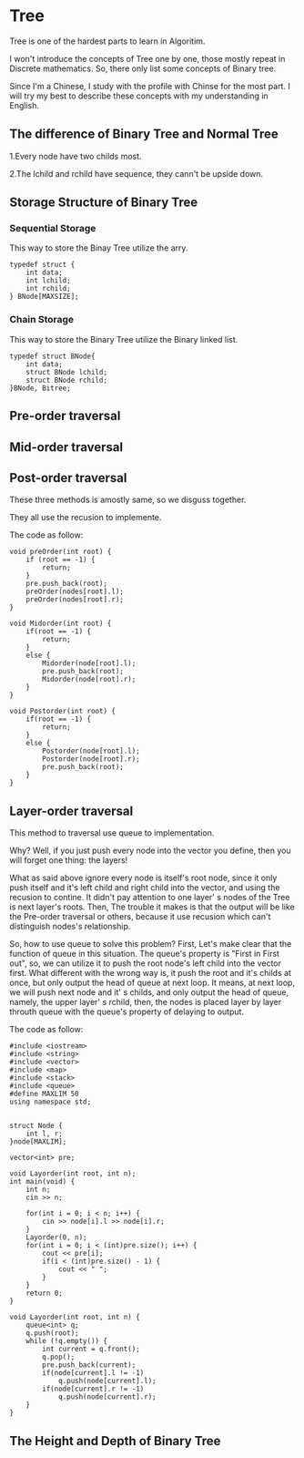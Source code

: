 # Tree
Tree is one of the hardest parts to learn in Algoritim.

I won't introduce the concepts of Tree one by one, those mostly repeat in Discrete mathematics. So, there only list some concepts of Binary tree.

Since I'm a Chinese, I study with the profile with Chinse for the most part. I will try my best to describe these concepts with my understanding in English.

## The difference of Binary Tree and Normal Tree
1.Every node have two childs most.

2.The lchild and rchild have sequence, they cann't be upside down.

## Storage Structure of Binary Tree
### Sequential Storage
This way to store the Binay Tree utilize the arry.
```
typedef struct {
    int data;
    int lchild;
    int rchild;
} BNode[MAXSIZE];
```

### Chain Storage
This way to store the Binary Tree utilize the Binary linked list.
```
typedef struct BNode{
    int data;
    struct BNode lchild;
    struct BNode rchild;
}BNode, Bitree;
```

## Pre-order traversal
## Mid-order traversal
## Post-order traversal
These three methods is amostly same, so we disguss together.

They all use the recusion to implemente.

The code as follow:
```
void preOrder(int root) {
    if (root == -1) {
        return;
    }
    pre.push_back(root);
    preOrder(nodes[root].l);
    preOrder(nodes[root].r);
}

void Midorder(int root) {
    if(root == -1) {
        return;
    }
    else {
        Midorder(node[root].l);
        pre.push_back(root);
        Midorder(node[root].r);
    }
}

void Postorder(int root) {
    if(root == -1) {
        return;
    }
    else {
        Postorder(node[root].l);
        Postorder(node[root].r);
        pre.push_back(root);
    }
}
```

## Layer-order traversal
This method to traversal use queue to implementation.

Why? Well, if you just push every node into the vector you define, then you will forget one thing: the layers!

What as said above ignore every node is itself's root node, since it only  push itself and it's left child and right child into the vector, and using the recusion to contine. It didn't pay attention to one layer' s nodes of the Tree is next layer's roots. Then, The trouble it makes is that the output will be like the Pre-order traversal or others, because it use recusion which can't distinguish nodes's relationship.

So, how to use queue to solve this problem? First, Let's make clear that the function of queue in this situation. The queue's property is "First in First out", so, we can utilize it to push the root node's left child into the vector first. What different with the wrong way is, it push the root and it's childs at once, but only output the head of queue at next loop. It means, at next loop, we will push next node and it' s childs, and only output the head of queue, namely, the upper layer' s rchild, then, the nodes is placed layer by layer throuth queue with the queue's property of delaying to output.

The code as follow:
```
#include <iostream>
#include <string>
#include <vector>
#include <map>
#include <stack>
#include <queue>
#define MAXLIM 50
using namespace std;


struct Node {
    int l, r;
}node[MAXLIM];

vector<int> pre;

void Layorder(int root, int n);
int main(void) {
    int n;
    cin >> n;
    
    for(int i = 0; i < n; i++) {
        cin >> node[i].l >> node[i].r;
    }
    Layorder(0, n);
    for(int i = 0; i < (int)pre.size(); i++) {
        cout << pre[i];
        if(i < (int)pre.size() - 1) {
            cout << " ";
        }
    }
    return 0;
}

void Layorder(int root, int n) {
    queue<int> q;
    q.push(root);
    while (!q.empty()) {
        int current = q.front();
        q.pop();
        pre.push_back(current);
        if(node[current].l != -1)
            q.push(node[current].l);
        if(node[current].r != -1)
            q.push(node[current].r);
    }
}
```
## The Height and Depth of Binary Tree
